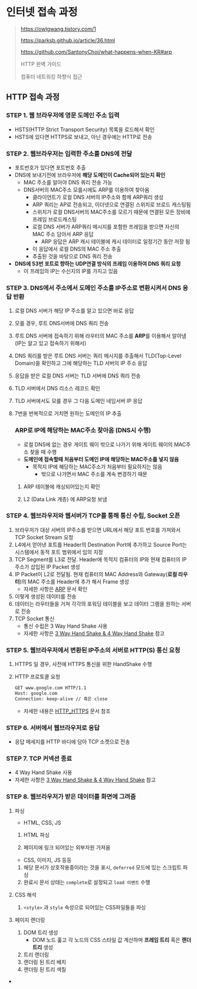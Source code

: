 # 인터넷 접속 과정

> https://owlgwang.tistory.com/1
>
> https://parksb.github.io/article/36.html
>
> https://github.com/SantonyChoi/what-happens-when-KR#arp
>
> HTTP 완벽 가이드
>
> 컴퓨터 네트워킹 하향식 접근

## HTTP 접속 과정

### STEP 1. 웹 브라우저에 영문 도메인 주소 입력

- HSTS(HTTP Strict Transport Security) 목록을 로드해서 확인
- HSTS에 있다면 HTTPS로 보내고, 아닌 경우에는 HTTP로 전송

### STEP 2. 웹브라우저는 입력한 주소를 DNS에 전달

- 포트번호가 있다면 포트번호 추출
- DNS에 보내기전에 브라우저에 **해당 도메인이 Cache되어 있는지 확인**
  - MAC 주소를 알아야 DNS 쿼리 전송 가능
  - DNS서버의 MAC주소 모를시에도 ARP를 이용하여 찾아옴
    - 클라이언트가 로컬 DNS 서버의 IP주소와 함께 ARP쿼리 생성
    - ARP 쿼리는 AP로 전송되고, 이더넷으로 연결된 스위치로 브로드 캐스팅됨
    - 스위치가 로컬 DNS서버의 MAC주소를 모르기 때문에 연결된 모든 장비에 프레임 브로드캐스팅
    - 로컬 DNS 서버가 ARP쿼리 메시지를 포함한 프레임을 받으면 자신의 MAC 주소 담아서 ARP 응답
      - ARP 응답은 ARP 캐시 테이블에 캐시 데이터로 일정기간 동안 저장 됨
    - 이 응답에서 로컬 DNS의 MAC 주소 추출
    - 추출된 것을 바탕으로 DNS 쿼리 전송
- **DNS에 53번 포트로 향하는 UDP연결 방식의 프레임 이용하여 DNS 쿼리 요청**
  - 이 프레임의 IP는 수신지의 IP를 가지고 있음

### STEP 3. DNS에서 주소에서 도메인 주소를 IP주소로 변환시켜서 DNS 응답 반환

1. 로컬 DNS 서버가 해당 IP 주소를 알고 있으면 바로 응답

2. 모를 경우, 루트 DNS서버에 DNS 쿼리 전송

3. 루트 DNS 서버에 접속하기 위해 라우터의 MAC 주소를 **ARP**를 이용해서 알아냄 (IP는 알고 있고 접속하기 위해서)

4. DNS 쿼리를 받은 루트 DNS 서버는 쿼리 메시지를 추출해서 TLD(Top-Level Domain)을 확인하고 그에 해당하는 TLD 서버의 IP 주소 응답

5. 응답을 받은 로컬 DNS 서버는 TLD 서버에 DNS 쿼리 전송

6. TLD 서버에서 DNS 리소스 레코드 확인

7. TLD 서버에서도 모를 경우 그 다음 도메인 네임서버 IP 응답

8. 7번을 반복적으로 거치면 원하는 도메인의 IP 추출

   ### ARP로 IP에 해당하는 MAC주소 찾아옴 (DNS시 수행)

   - 로컬 DNS에 없는 경우 게이트 웨이 밖으로 나가기 위해 게이트 웨이의 MAC주소 찾을 때 수행
   - **도메인에 접속할때 처음부터 도메인 IP에 해당하는 MAC주소를 넣지 않음**
     - 목적지 IP에 해당하는 MAC주소가 처음부터 필요하지는 않음
       - 밖으로 나가면서 MAC 주소를 계속 변경하기 때문

   1. ARP 테이블에 캐싱되어있는지 확인

   2. L2 (Data Link 계층) 에 ARP요청 보냄

### STEP 4. 웹브라우저와 웹서버가 TCP를 통해 통신 수립, Socket 오픈

1. 브라우저가 대상 서버의 IP주소를 받으면 URL에서 해당 포트 번호를 가져와서 TCP Socket Stream 요청
2.  L4에서 얻어낸 포트를 Header의 Destination Port에 추가하고 Source Port는 시스템에서 동적 포트 범위에서 임의 지정
3. TCP Segment를 L3로 전달. Header에 목적지 컴퓨터의 IP와 현재 컴퓨터의 IP 주소가 삽입된 IP Packet 생성
4. IP Packet이 L2로 전달됨. 현재 컴퓨터의 MAC Address와 Gateway(**로컬 라우터**)의 MAC 주소를 Header에 추가 해서 Frame 생성
   - 자세한 사항은 [ARP](./ARP.md) 문서 확인
5. 이렇게 생성된 데이터를 전송
6. 데이터는 라우터들을 거쳐 각각의 포워딩 테이블을 보고 데이터 그램을 원하는 서버로 전송
7. TCP Socket 통신
   - 통신 수립은 3 Way Hand Shake 사용 
   - 자세한 사항은 [3 Way Hand Shake & 4 Way Hand Shake](./3WayHandShake_4WayHandShake.md) 참고

### STEP 5. 웹브라우저에서 변환된 IP주소의 서버로 HTTP(S) 통신 요청

1. HTTPS 일 경우, 사전에 HTTPS 통신을 위한 HandShake 수행

2. HTTP 프로토콜 요청

   ```sh
   GET www.google.com HTTP/1.1
   Host: google.com
   Connection: keep-alive // 혹은 close
   ```

   - 자세한 내용은 [HTTP_HTTPS](./HTTP_HTTPS.md) 문서 참조

### STEP 6. 서버에서 웹브라우저로 응답

- 응답 메세지를 HTTP 바디에 담아 TCP 소켓으로 전송

### STEP 7. TCP 커넥션 종료

- 4 Way Hand Shake 사용
- 자세한 사항은 [3 Way Hand Shake & 4 Way Hand Shake](./3WayHandShake_4WayHandShake.md) 참고

### STEP 8. 웹브라우저가 받은 데이터를 화면에 그려줌

1. 파싱

	- HTML, CSS, JS

	1. HTML 파싱

	2. 페이지에 링크 되어있는 외부자원 가져옴

   	- CSS, 이미지, JS 등등

   	1. 해당 문서가 상호작용중이라는 것을 표시, `deferred` 모드에 있는 스크립트 파싱
   	2. 완료시 문서 상태는 `complete`로 설정되고 `load 이벤트` 수행

2. CSS 해석

   1. `<style>` 과 `style` 속성으로 되어있는 CSS파일들을 파싱

3. 페이지 랜더링

    1. DOM 트리 생성
       - DOM 노드 훑고 각 노드의 CSS 스타일 값 계산하며 **프레임 트리** 혹은 **랜더 트리** 생성
    2. 트리 랜더링
    3. 랜더링 된 트리 배치
    4. 랜더링 된 트리 색칠

- 

